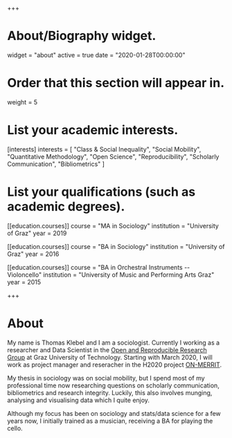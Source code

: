 +++
# About/Biography widget.
widget = "about"
active = true
date = "2020-01-28T00:00:00"

# Order that this section will appear in.
weight = 5

# List your academic interests.
[interests]
  interests = [
    "Class & Social Inequality",
    "Social Mobility",
    "Quantitative Methodology",
    "Open Science",
    "Reproducibility",
    "Scholarly Communication",
    "Bibliometrics"
  ]

# List your qualifications (such as academic degrees).
[[education.courses]]
  course = "MA in Sociology"
  institution = "University of Graz"
  year = 2019

[[education.courses]]
  course = "BA in Sociology"
  institution = "University of Graz"
  year = 2016

[[education.courses]]
  course = "BA in Orchestral Instruments -- Violoncello"
  institution = "University of Music and Performing Arts Graz"
  year = 2015
 
+++

# About

My name is Thomas Klebel and I am a sociologist. Currently I working as a 
researcher and Data Scientist in the 
[Open and Reproducible Research Group](https://www.tugraz.at/institute/isds/research/groups/orrg/)
at Graz University of Technology. Starting with March 2020, I will work as
project manager and reseracher in the H2020 project 
[ON-MERRIT](https://on-merrit.eu).

My thesis in sociology was on social mobility, but I spend most of my 
professional time now researching questions on scholarly communication, 
bibliometrics and research integrity. Luckily, this also involves munging, 
analysing and visualising data which I quite enjoy.

Although my focus has been on sociology and stats/data science for a few years 
now, I initially
trained as a musician, receiving a BA for playing the cello.
